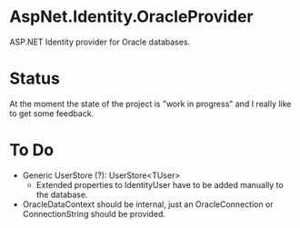 AspNet.Identity.OracleProvider
==============================

ASP.NET Identity provider for Oracle databases.

Status
======

At the moment the state of the project is "work in progress" and I really like to get some feedback.

To Do
=====

- Generic UserStore (?): UserStore&lt;TUser&gt;
    - Extended properties to IdentityUser have to be added manually to the database.
- OracleDataContext should be internal, just an OracleConnection or ConnectionString should be provided.